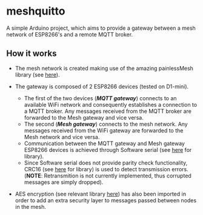 # meshquitto
A simple Arduino project, which aims to provide a gateway between a mesh network of ESP8266's and a remote MQTT broker.

## How it works
* The mesh network is created making use of the amazing painlessMesh library (see [here](https://gitlab.com/BlackEdder/painlessMesh/wikis/home)).

* The gateway is composed of 2 ESP8266 devices (tested on D1-mini).
  * The first of the two devices (**_MQTT gateway_**) connects to an available WiFi network and consequently establishes a connection to a MQTT broker. Any messages received from the MQTT broker are forwarded to the Mesh gateway and vice versa.
  * The second (**_Mesh gateway_**) connects to the mesh network. Any messages received from the WiFi gateway are forwarded to the Mesh network and vice versa.
  * Communication between the MQTT gateway and Mesh gateway ESP8266 devices is achieved through Software serial (see [here](https://github.com/plerup/espsoftwareserial) for library).
  * Since Software serial does not provide parity check functionality, CRC16 (see [here](https://github.com/vinmenn/Crc16) for library) is used to detect transmission errors. (**NOTE**: Retransmition is not currently implemented, thus corrupted messages are simply dropped).
* AES encryption (see relevant library [here](https://github.com/sglvladi/AES)) has also been imported in order to add an extra security layer to messages passed between nodes in the mesh.
